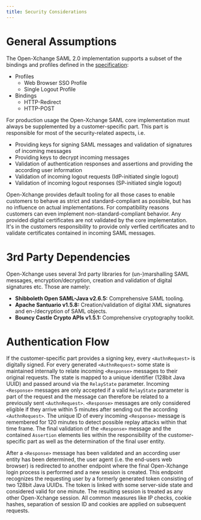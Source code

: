 ```yaml
---
title: Security Considerations
---
```


# General Assumptions

The Open-Xchange SAML 2.0 implementation supports a subset of the bindings and profiles defined in the [specification](http://saml.xml.org/saml-specifications):

  * Profiles
    - Web Browser SSO Profile
    - Single Logout Profile
  * Bindings
    - HTTP-Redirect
    - HTTP-POST

For production usage the Open-Xchange SAML core implementation must always be supplemented by a customer-specific part. This part is responsible for most of the security-related aspects, i.e.

  * Providing keys for signing SAML messages and validation of signatures of incoming messages
  * Providing keys to decrypt incoming messages
  * Validation of authentication responses and assertions and providing the according user information
  * Validation of incoming logout requests (IdP-initiated single logout)
  * Validation of incoming logout responses (SP-initiated single logout)

Open-Xchange provides default tooling for all those cases to enable customers to behave as strict and standard-compliant as possible, but has no influence on actual implementations. For compatibility reasons customers can even implement non-standard-compliant behavior. Any provided digital certificates are not validated by the core implementation. It's in the customers responsibility to provide only verfied certificates and to validate certificates contained in incoming SAML messages.


# 3rd Party Dependencies

Open-Xchange uses several 3rd party libraries for (un-)marshalling SAML messages, encryption/decryption, creation and validation of digital signatures etc. Those are namely:

  * __Shibboleth Open SAML-Java v2.6.5:__ Comprehensive SAML tooling.
  * __Apache Santuario v1.5.8:__ Creation/validation of digital XML signatures and en-/decryption of SAML objects.
  * __Bouncy Castle Crypto APIs v1.5.1:__ Comprehensive cryptography toolkit.


# Authentication Flow

If the customer-specific part provides a signing key, every `<AuthnRequest>` is digitally signed. For every generated `<AuthnRequest>` some state is maintained internally to relate incoming `<Response>` messages to their original requests. The state is mapped to a unique identifier (128bit Java UUID) and passed around via the `RelayState` parameter. Incoming `<Response>` messages are only accepted if a valid `RelayState` parameter is part of the request and the message can therefore be related to a previously sent `<AuthnRequest>`. `<Response>` messages are only considered eligible if they arrive within 5 minutes after sending out the according `<AuthnRequest>`. The unique ID of every incoming `<Response>` message is remembered for 120 minutes to detect possible replay attacks within that time frame. The final validation of the `<Response>` message and the contained `Assertion` elements lies within the responsibility of the customer-specific part as well as the determination of the final user entity.

After a `<Response>` message has been validated and an according user entity has been determined, the user agent (i.e. the end-users web browser) is redirected to another endpoint where the final Open-Xchange login process is performed and a new session is created. This endpoint recognizes the requesting user by a formerly generated token consisting of two 128bit Java UUIDs. The token is linked with some server-side state and considered valid for one minute. The resulting session is treated as any other Open-Xchange session. All common measures like IP checks, cookie hashes, separation of session ID and cookies are applied on subsequent requests.
